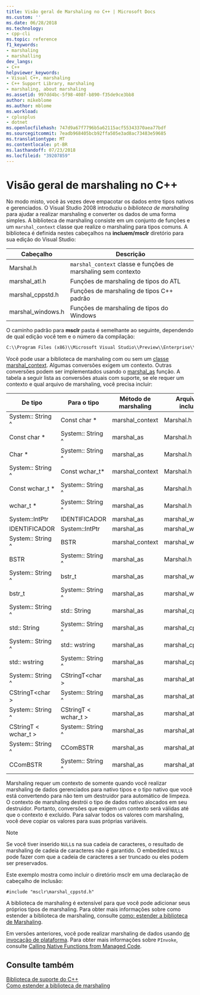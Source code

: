 ```yaml
---
title: Visão geral de Marshaling no C++ | Microsoft Docs
ms.custom: ''
ms.date: 06/28/2018
ms.technology:
- cpp-cli
ms.topic: reference
f1_keywords:
- marshaling
- marshalling
dev_langs:
- C++
helpviewer_keywords:
- Visual C++, marshaling
- C++ Support Library, marshaling
- marshaling, about marshaling
ms.assetid: 997dd4bc-5f98-408f-b890-f35de9ce3bb8
author: mikeblome
ms.author: mblome
ms.workload:
- cplusplus
- dotnet
ms.openlocfilehash: 747d9a67f7796b5a62115acf55343370aea77bdf
ms.sourcegitcommit: 7eadb968405bcb92ffa505e3ad8ac73483e59685
ms.translationtype: MT
ms.contentlocale: pt-BR
ms.lasthandoff: 07/23/2018
ms.locfileid: "39207859"
---
```

# <a name="overview-of-marshaling-in-c"></a>Visão geral de marshaling no C++
No modo misto, você às vezes deve empacotar os dados entre tipos nativos e gerenciados. O Visual Studio 2008 introduziu o *biblioteca de marshaling* para ajudar a realizar marshaling e converter os dados de uma forma simples.  A biblioteca de marshaling consiste em um conjunto de funções e um `marshal_context` classe que realize o marshaling para tipos comuns. A biblioteca é definida nestes cabeçalhos na **incluem/msclr** diretório para sua edição do Visual Studio:

|Cabeçalho|Descrição|  
|---------------|-----------------|
|Marshal.h|`marshal_context` classe e funções de marshaling sem contexto|
|marshal_atl.h| Funções de marshaling de tipos do ATL|
|marshal_cppstd.h|Funções de marshaling de tipos C++ padrão|
|marshal_windows.h|Funções de marshaling de tipos do Windows|


O caminho padrão para **msclr** pasta é semelhante ao seguinte, dependendo de qual edição você tem e o número da compilação:

```cmd
C:\\Program Files (x86)\\Microsoft Visual Studio\\Preview\\Enterprise\\VC\\Tools\\MSVC\\14.15.26528\\include\\msclr
```

 Você pode usar a biblioteca de marshaling com ou sem um [classe marshal_context](../dotnet/marshal-context-class.md). Algumas conversões exigem um contexto. Outras conversões podem ser implementados usando o [marshal_as](../dotnet/marshal-as.md) função. A tabela a seguir lista as conversões atuais com suporte, se ele requer um contexto e qual arquivo de marshaling, você precisa incluir:  
  
|De tipo|Para o tipo|Método de marshaling|Arquivo de inclusão|  
|---------------|-------------|--------------------|------------------|  
|System:: String ^|Const char \*|marshal_context|Marshal.h|  
|Const char \*|System:: String ^|marshal_as|Marshal.h|  
|Char \*|System:: String ^|marshal_as|Marshal.h|  
|System:: String ^|Const wchar_t\*|marshal_context|Marshal.h|  
|Const wchar_t \*|System:: String ^|marshal_as|Marshal.h|  
|wchar_t \*|System:: String ^|marshal_as|Marshal.h|  
|System::IntPtr|IDENTIFICADOR|marshal_as|marshal_windows.h|  
|IDENTIFICADOR|System::IntPtr|marshal_as|marshal_windows.h|  
|System:: String ^|BSTR|marshal_context|marshal_windows.h|  
|BSTR|System:: String ^|marshal_as|Marshal.h|  
|System:: String ^|bstr_t|marshal_as|marshal_windows.h|  
|bstr_t|System:: String ^|marshal_as|marshal_windows.h|  
|System:: String ^|std:: String|marshal_as|marshal_cppstd.h|  
|std:: String|System:: String ^|marshal_as|marshal_cppstd.h|  
|System:: String ^|std:: wstring|marshal_as|marshal_cppstd.h|  
|std:: wstring|System:: String ^|marshal_as|marshal_cppstd.h|  
|System:: String ^|CStringT\<char >|marshal_as|marshal_atl.h|  
|CStringT\<char >|System:: String ^|marshal_as|marshal_atl.h|  
|System:: String ^|CStringT < wchar_t >|marshal_as|marshal_atl.h|  
|CStringT < wchar_t >|System:: String ^|marshal_as|marshal_atl.h|  
|System:: String ^|CComBSTR|marshal_as|marshal_atl.h|  
|CComBSTR|System:: String ^|marshal_as|marshal_atl.h|  
  
 Marshaling requer um contexto de somente quando você realizar marshaling de dados gerenciados para nativo tipos e o tipo nativo que você está convertendo para não tem um destruidor para automático de limpeza. O contexto de marshaling destrói o tipo de dados nativo alocados em seu destruidor. Portanto, conversões que exigem um contexto será válidas até que o contexto é excluído. Para salvar todos os valores com marshaling, você deve copiar os valores para suas próprias variáveis.  
  
> [!NOTE]
>  Se você tiver inserido `NULL`s na sua cadeia de caracteres, o resultado de marshaling de cadeia de caracteres não é garantido. O embedded `NULL`s pode fazer com que a cadeia de caracteres a ser truncado ou eles podem ser preservados.  
  
Este exemplo mostra como incluir o diretório msclr em uma declaração de cabeçalho de inclusão:  
  
 `#include "msclr\marshal_cppstd.h"`  
  
 A biblioteca de marshaling é extensível para que você pode adicionar seus próprios tipos de marshaling. Para obter mais informações sobre como estender a biblioteca de marshaling, consulte [como: estender a biblioteca de Marshaling](../dotnet/how-to-extend-the-marshaling-library.md).  
  
 Em versões anteriores, você pode realizar marshaling de dados usando [de invocação de plataforma](/dotnet/framework/interop/consuming-unmanaged-dll-functions). Para obter mais informações sobre `PInvoke`, consulte [Calling Native Functions from Managed Code](../dotnet/calling-native-functions-from-managed-code.md).  
  
## <a name="see-also"></a>Consulte também  
 [Biblioteca de suporte do C++](../dotnet/cpp-support-library.md)   
 [Como estender a biblioteca de marshaling](../dotnet/how-to-extend-the-marshaling-library.md)

